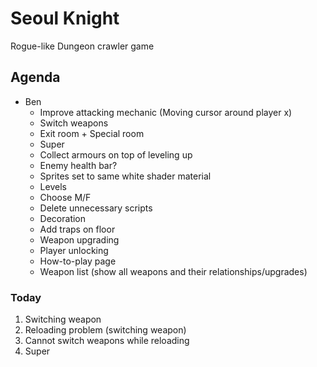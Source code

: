 # Seoul Knight
Rogue-like Dungeon crawler game

## Agenda
* Ben
  * Improve attacking mechanic (Moving cursor around player x)
  * Switch weapons
  * Exit room + Special room
  * Super
  * Collect armours on top of leveling up
  * Enemy health bar?
  * Sprites set to same white shader material
  * Levels
  * Choose M/F
  * Delete unnecessary scripts
  * Decoration
  * Add traps on floor
  * Weapon upgrading
  * Player unlocking
  * How-to-play page
  * Weapon list (show all weapons and their relationships/upgrades)

### Today
1. Switching weapon
2. Reloading problem (switching weapon)
3. Cannot switch weapons while reloading
4. Super


